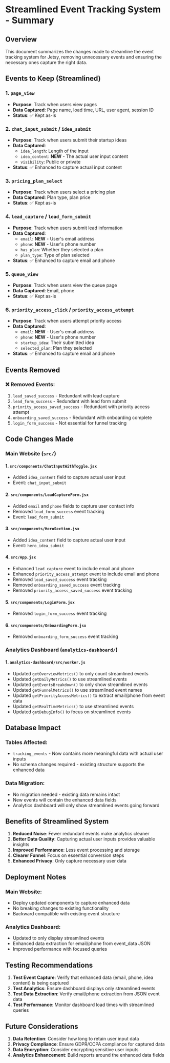 # Streamlined Event Tracking System - Summary

## Overview
This document summarizes the changes made to streamline the event tracking system for Jetsy, removing unnecessary events and ensuring the necessary ones capture the right data.

## Events to Keep (Streamlined)

### 1. `page_view`
- **Purpose**: Track when users view pages
- **Data Captured**: Page name, load time, URL, user agent, session ID
- **Status**: ✅ Kept as-is

### 2. `chat_input_submit` / `idea_submit`
- **Purpose**: Track when users submit their startup ideas
- **Data Captured**: 
  - `idea_length`: Length of the input
  - `idea_content`: **NEW** - The actual user input content
  - `visibility`: Public or private
- **Status**: ✅ Enhanced to capture actual input content

### 3. `pricing_plan_select`
- **Purpose**: Track when users select a pricing plan
- **Data Captured**: Plan type, plan price
- **Status**: ✅ Kept as-is

### 4. `lead_capture` / `lead_form_submit`
- **Purpose**: Track when users submit lead information
- **Data Captured**: 
  - `email`: **NEW** - User's email address
  - `phone`: **NEW** - User's phone number
  - `has_plan`: Whether they selected a plan
  - `plan_type`: Type of plan selected
- **Status**: ✅ Enhanced to capture email and phone

### 5. `queue_view`
- **Purpose**: Track when users view the queue page
- **Data Captured**: Email, phone
- **Status**: ✅ Kept as-is

### 6. `priority_access_click` / `priority_access_attempt`
- **Purpose**: Track when users attempt priority access
- **Data Captured**: 
  - `email`: **NEW** - User's email address
  - `phone`: **NEW** - User's phone number
  - `startup_idea`: Their submitted idea
  - `selected_plan`: Plan they selected
- **Status**: ✅ Enhanced to capture email and phone

## Events Removed

### ❌ Removed Events:
1. `lead_saved_success` - Redundant with lead capture
2. `lead_form_success` - Redundant with lead form submit
3. `priority_access_saved_success` - Redundant with priority access attempt
4. `onboarding_saved_success` - Redundant with onboarding complete
5. `login_form_success` - Not essential for funnel tracking

## Code Changes Made

### Main Website (`src/`)

#### 1. `src/components/ChatInputWithToggle.jsx`
- Added `idea_content` field to capture actual user input
- Event: `chat_input_submit`

#### 2. `src/components/LeadCaptureForm.jsx`
- Added `email` and `phone` fields to capture user contact info
- Removed `lead_form_success` event tracking
- Event: `lead_form_submit`

#### 3. `src/components/HeroSection.jsx`
- Added `idea_content` field to capture actual user input
- Event: `hero_idea_submit`

#### 4. `src/App.jsx`
- Enhanced `lead_capture` event to include email and phone
- Enhanced `priority_access_attempt` event to include email and phone
- Removed `lead_saved_success` event tracking
- Removed `onboarding_saved_success` event tracking
- Removed `priority_access_saved_success` event tracking

#### 5. `src/components/LoginForm.jsx`
- Removed `login_form_success` event tracking

#### 6. `src/components/OnboardingForm.jsx`
- Removed `onboarding_form_success` event tracking

### Analytics Dashboard (`analytics-dashboard/`)

#### 1. `analytics-dashboard/src/worker.js`
- Updated `getOverviewMetrics()` to only count streamlined events
- Updated `getDailyMetrics()` to use streamlined events
- Updated `getEventsBreakdown()` to only show streamlined events
- Updated `getFunnelMetrics()` to use streamlined event names
- Updated `getPriorityAccessMetrics()` to extract email/phone from event data
- Updated `getRealTimeMetrics()` to use streamlined events
- Updated `getDebugInfo()` to focus on streamlined events

## Database Impact

### Tables Affected:
- `tracking_events` - Now contains more meaningful data with actual user inputs
- No schema changes required - existing structure supports the enhanced data

### Data Migration:
- No migration needed - existing data remains intact
- New events will contain the enhanced data fields
- Analytics dashboard will only show streamlined events going forward

## Benefits of Streamlined System

1. **Reduced Noise**: Fewer redundant events make analytics cleaner
2. **Better Data Quality**: Capturing actual user inputs provides valuable insights
3. **Improved Performance**: Less event processing and storage
4. **Clearer Funnel**: Focus on essential conversion steps
5. **Enhanced Privacy**: Only capture necessary user data

## Deployment Notes

### Main Website:
- Deploy updated components to capture enhanced data
- No breaking changes to existing functionality
- Backward compatible with existing event structure

### Analytics Dashboard:
- Updated to only display streamlined events
- Enhanced data extraction for email/phone from event_data JSON
- Improved performance with focused queries

## Testing Recommendations

1. **Test Event Capture**: Verify that enhanced data (email, phone, idea content) is being captured
2. **Test Analytics**: Ensure dashboard displays only streamlined events
3. **Test Data Extraction**: Verify email/phone extraction from JSON event data
4. **Test Performance**: Monitor dashboard load times with streamlined queries

## Future Considerations

1. **Data Retention**: Consider how long to retain user input data
2. **Privacy Compliance**: Ensure GDPR/CCPA compliance for captured data
3. **Data Encryption**: Consider encrypting sensitive user inputs
4. **Analytics Enhancement**: Build reports around the enhanced data fields 